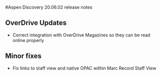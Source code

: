 #Aspen Discovery 20.06.02 release notes
## OverDrive Updates
- Correct integration with OverDrive Magazines so they can be read online properly  

## Minor fixes
- Fix links to staff view and native OPAC within Marc Record Staff View